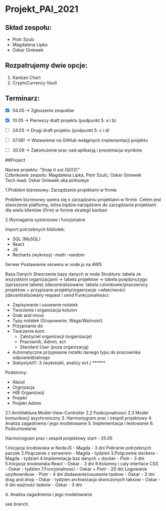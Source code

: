 # Projekt_PAI_2021

## Skład zespołu:
- Piotr Szulc
- Magdalena Lipka
- Oskar Gniewek

## Rozpatrujemy dwie opcje:

1. Kanban Chart
2. CryptoCurrency Vault

## Terminarz:
- [x] 04.05 -> Zgłoszenie zespołów 
- [x] 10.05 -> Pierwszy draft projektu (podpunkt 5: a i b) 
- [ ] 24.05 -> Drugi draft projektu (podpunkt 5: c i d) 
- [ ] 07.06! -> Wstawienie na GitHub wstępnych implementacji projektu 
- [ ] 30.06 -> Zakończenie prac nad aplikacją i prezentacja wyników


##Project

Nazwa projektu: “Snap it out (SiO2)” <br>
Członkowie zespołu: Magdalena Lipka, Piotr Szulc, Oskar Gniewek <br>
Tech-lead: Oskar Gniewek aka pinholeye <br>

1.Problem biznesowy: Zarządzanie projektami w firmie

Problem biznesowy opiera się o zarządzaniu projektami w firmie. Celem jest stworzenie platformy, która będzie narzędziem do zarządzania projektami dla wielu klientów (firm) w formie strategii kanban

2.Wymagania systemowe i funcjonalne

Import potrzebnych bibliotek:
- SQL (MySQL)
- React 
- JS
- Recharts (wykresy)
-math
-random

Serwer
Postawienie serwera w node.js na AWS

Baza Danych
Stworzenie bazy danych w node
Struktura:
tabela ze wszystkimi organizacjami -> tabela projektow -> tabela poejdynczygo (sprzezone tabele)
zdecentralizowane:
tabela czlonkowie/pracownicy projektow + przypisane projekty/organizacje +właściwości
zdecentralizowany request i send
Funkcjonalności:
- Zapisywanie i usuwanie notatek
- Tworzenie i organizacja kolumn
- Grab and move
- Typy notatek (Grupowanie, Waga/Ważność)
- Przypisanie do 
- Tworzenie kont:
	- Założyciel organizacji (organizacje)
	- Pracownik, Admin, ect
	- Standard User (poza organizacją)
- Automatyczne przypisanie notatki danego typu do pracownika odpowiedzialnego
- Statystyki!!! :3 (wykresiki, analizy ect.) ******

Podstrony:
- About
- Orgnizacja
- H@ Organizacji
- Projekt
- Projekt Admin

2.1 Architektura Model-View-Controller
2.2 Funkcjonalnosci
2.3 Model komunikacji asychroniczny
3. Harmonogram prac i zespół projektowy
4. Analiza zagadnienia i jego modelowanie
5. Implementacja i testowanie
6. Podsumowanie



 Harmonogram prac i zespół projektowy start - 25.05

1.Inicjacja środowiska w NodeJS - Magda - 3 dni
	Pobranie potrzebnych paczek
2.Poączenie z serwerem - Magda - tydzień
3.Polączenie dockera - Magda - tydzień
4.Implemntacja baz danych + docker - Piotr - 3 dni
5.Inicjacja środowiska React - Oskar - 3 dni
6.Kolumny i caly interface CSS - Oskar - tydzien 
7.Funcjonalnosci - Oskar + Piotr - 20 dni
	Logowanie uzytkownikow - Piotr - 4 dni
	dodawanie/usuwanie taskow - Oskar - 3 dni
	drag and drop - Oskar - tydzien
	archiwizacja skonczonych taksow - Oskar - 4 dni
	ważność tasków - Oskar - 3 dni

d. Analiza zagadnienia i jego modelowanie

see branch

